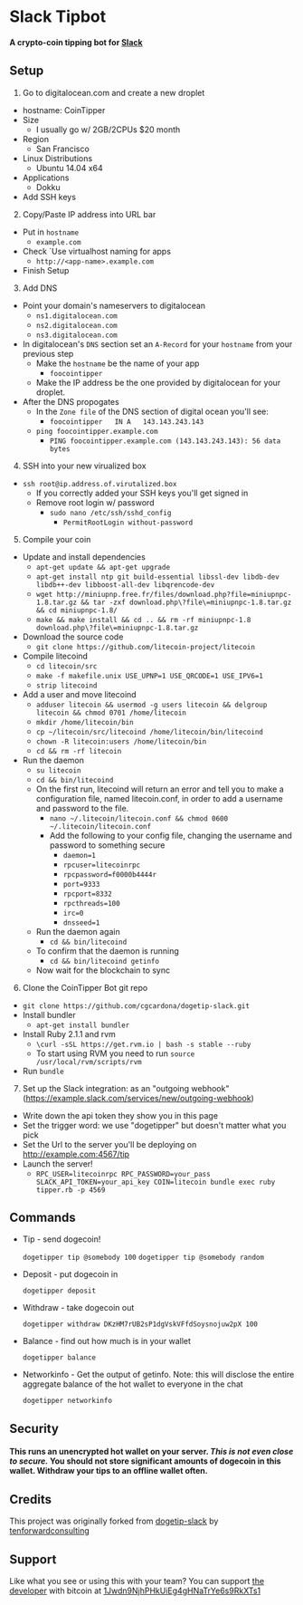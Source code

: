 # Slack Tipbot

#### A crypto-coin tipping bot for [Slack](https://slack.com)

## Setup

1. Go to digitalocean.com and create a new droplet
  * hostname: CoinTipper
  * Size
    * I usually go w/ 2GB/2CPUs $20 month
  * Region
    * San Francisco
  * Linux Distributions
    * Ubuntu 14.04 x64
  * Applications
    * Dokku
  * Add SSH keys
2. Copy/Paste IP address into URL bar
  * Put in `hostname`
    * `example.com`
  * Check `Use virtualhost naming for apps
    * `http://<app-name>.example.com`
  * Finish Setup
3. Add DNS
  * Point your domain's nameservers to digitalocean
    * `ns1.digitalocean.com`
    * `ns2.digitalocean.com`
    * `ns3.digitalocean.com`
  * In digitalocean's `DNS` section set an `A-Record` for your `hostname` from your previous step
    * Make the `hostname` be the name of your app
      * `foocointipper`
    * Make the IP address be the one provided by digitalocean for your droplet.
  * After the DNS propogates
    * In the `Zone file` of the DNS section of digital ocean you'll see:
      * `foocointipper	 IN A	143.143.243.143`
    * `ping foocointipper.example.com`
      * `PING foocointipper.example.com (143.143.243.143): 56 data bytes`
4. SSH into your new virualized box
  * `ssh root@ip.address.of.virutalized.box`
    * If you correctly added your SSH keys you'll get signed in
    * Remove root login w/ password
      * `sudo nano /etc/ssh/sshd_config`
        * `PermitRootLogin without-password`
5. Compile your coin
  * Update and install dependencies
    * `apt-get update && apt-get upgrade`
    * `apt-get install ntp git build-essential libssl-dev libdb-dev libdb++-dev libboost-all-dev libqrencode-dev`
    * `wget http://miniupnp.free.fr/files/download.php?file=miniupnpc-1.8.tar.gz && tar -zxf download.php\?file\=miniupnpc-1.8.tar.gz && cd miniupnpc-1.8/`
    * `make && make install && cd .. && rm -rf miniupnpc-1.8 download.php\?file\=miniupnpc-1.8.tar.gz`
  * Download the source code
    * `git clone https://github.com/litecoin-project/litecoin`
  * Compile litecoind
    * `cd litecoin/src`
    * `make -f makefile.unix USE_UPNP=1 USE_QRCODE=1 USE_IPV6=1`
    * `strip litecoind`
  * Add a user and move litecoind
    * `adduser litecoin && usermod -g users litecoin && delgroup litecoin && chmod 0701 /home/litecoin`
    * `mkdir /home/litecoin/bin`
    * `cp ~/litecoin/src/litecoind /home/litecoin/bin/litecoind`
    * `chown -R litecoin:users /home/litecoin/bin`
    * `cd && rm -rf litecoin`
  * Run the daemon
    * `su litecoin`
    * `cd && bin/litecoind`    
    * On the first run, litecoind will return an error and tell you to make a configuration file, named litecoin.conf, in order to add a username and password to the file.
      * `nano ~/.litecoin/litecoin.conf && chmod 0600 ~/.litecoin/litecoin.conf`
      * Add the following to your config file, changing the username and password to something secure
        * `daemon=1`
        * `rpcuser=litecoinrpc`
        * `rpcpassword=f0000b4444r`
        * `port=9333`
        * `rpcport=8332`
        * `rpcthreads=100`
        * `irc=0`
        * `dnsseed=1`
    * Run the daemon again
      * `cd && bin/litecoind` 
    * To confirm that the daemon is running
      * `cd && bin/litecoind getinfo`
    * Now wait for the blockchain to sync
6. Clone the CoinTipper Bot git repo
  * `git clone https://github.com/cgcardona/dogetip-slack.git`
  * Install bundler
    * `apt-get install bundler`
  * Install Ruby 2.1.1 and rvm
    * `\curl -sSL https://get.rvm.io | bash -s stable --ruby`
    * To start using RVM you need to run `source /usr/local/rvm/scripts/rvm`
  * Run `bundle`
7. Set up the Slack integration: as an "outgoing webhook" (https://example.slack.com/services/new/outgoing-webhook)
  * Write down the api token they show you in this page
  * Set the trigger word: we use "dogetipper" but doesn't matter what you pick
  * Set the Url to the server you'll be deploying on http://example.com:4567/tip
  * Launch the server!
    * `RPC_USER=litecoinrpc RPC_PASSWORD=your_pass SLACK_API_TOKEN=your_api_key COIN=litecoin bundle exec ruby tipper.rb -p 4569`
  
## Commands

* Tip - send dogecoin!

  `dogetipper tip @somebody 100`
  `dogetipper tip @somebody random`

* Deposit - put dogecoin in

  `dogetipper deposit`

* Withdraw - take dogecoin out

  `dogetipper withdraw DKzHM7rUB2sP1dgVskVFfdSoysnojuw2pX 100`

* Balance - find out how much is in your wallet

  `dogetipper balance`

* Networkinfo - Get the output of getinfo.  Note:  this will disclose the entire aggregate balance of the hot wallet to everyone in the chat

  `dogetipper networkinfo`

## Security

#### This runs an unencrypted hot wallet on your server.  ***This is not even close to secure.***  You should not store significant amounts of dogecoin in this wallet.  Withdraw your tips to an offline wallet often. 

## Credits

This project was originally forked from [dogetip-slack](https://github.com/tenforwardconsulting/dogetip-slack) by [tenforwardconsulting](https://github.com/tenforwardconsulting)

## Support

Like what you see or using this with your team? You can support [the
developer](https://github.com/cgcardona) with bitcoin at <a href='bitcoin:1Jwdn9NjhPHkUiEg4gHNaTrYe6s9RkXTs1'>1Jwdn9NjhPHkUiEg4gHNaTrYe6s9RkXTs1</a>
